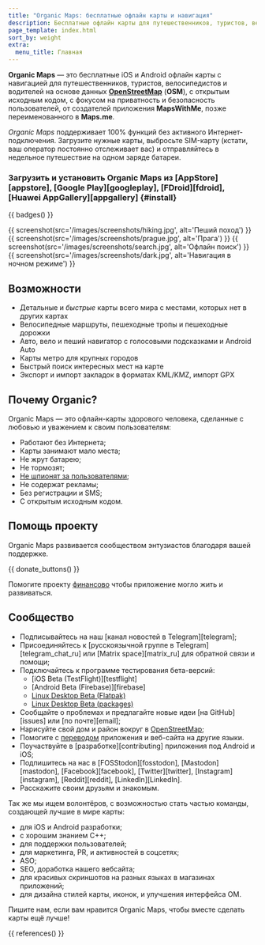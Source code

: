 ```yaml
---
title: "Organic Maps: бесплатные офлайн карты и навигация"
description: Бесплатные офлайн карты для путешественников, туристов, велосипедистов и водителей на основе данных OpenStreetMap от создателей приложения MapsWithMe, позже переименованного в Maps.me
page_template: index.html
sort_by: weight
extra:
  menu_title: Главная
---
```


**Organic Maps** — это бесплатные iOS и Android офлайн карты с навигацией для путешественников, туристов, велосипедистов и водителей на основе данных **[OpenStreetMap](https://www.openstreetmap.org)** (**OSM**),
с открытым исходным кодом, с фокусом на приватность и безопасность пользователей, от создателей приложения **MapsWithMe**, позже переименованного в **Maps.me**.

*Organic Maps* поддерживает 100% функций без активного Интернет-подключения. Загрузите нужные карты, выбросьте SIM-карту (кстати, ваш оператор постоянно отслеживает вас) и отправляйтесь в недельное путешествие на одном заряде батареи.

### Загрузить и установить Organic Maps из [AppStore][appstore], [Google Play][googleplay], [FDroid][fdroid], [Huawei AppGallery][appgallery] {#install}

{{ badges() }}

{{ screenshot(src='/images/screenshots/hiking.jpg', alt='Пеший поход') }}
{{ screenshot(src='/images/screenshots/prague.jpg', alt='Прага') }}
{{ screenshot(src='/images/screenshots/search.jpg', alt='Офлайн поиск') }}
{{ screenshot(src='/images/screenshots/dark.jpg', alt='Навигация в ночном режиме') }}

## Возможности

- Детальные и *быстрые* карты всего мира с местами, которых нет в других картах
- Велосипедные маршруты, пешеходные тропы и пешеходные дорожки
- Авто, вело и пеший навигатор с голосовыми подсказками и Android Auto
- Карты метро для крупных городов
- Быстрый поиск интересных мест на карте
- Экспорт и импорт закладок в форматах KML/KMZ, импорт GPX

## Почему Organic?

Organic Maps — это офлайн-карты здорового человека, сделанные с любовью и уважением к своим пользователям:

- Работают без Интернета;
- Карты занимают мало места;
- Не жрут батарею;
- Не тормозят;
- [Не шпионят за пользователями](https://reports.exodus-privacy.eu.org/en/reports/app.organicmaps/latest/);
- Не содержат рекламы;
- Без регистрации и SMS;
- С открытым исходным кодом.

## Помощь проекту

Organic Maps развивается сообществом энтузиастов благодаря вашей поддержке.

{{ donate_buttons() }}

Помогите проекту [финансово](/ru/donate "поддержать деньгами") чтобы приложение могло жить и развиваться.

## Сообщество

- Подписывайтесь на наш [канал новостей в Telegram][telegram];
- Присоединяйтесь к [русскоязычной группе в Telegram][telegram_chat_ru] или [Matrix space][matrix_ru] для обратной связи и помощи;
- Подключайтесь к программе тестирования бета-версий:
  * [iOS Beta (TestFlight)][testflight]
  * [Android Beta (Firebase)][firebase]
  * [Linux Desktop Beta (Flatpak)](https://flathub.org/apps/details/app.organicmaps.desktop)
  * [Linux Desktop Beta (packages)](https://repology.org/project/organicmaps/versions)
- Сообщайте о проблемах и предлагайте новые идеи [на GitHub][issues] или [по почте][email];
- Нарисуйте свой дом и район вокруг в [OpenStreetMap](https://openstreetmap.org);
- Помогите с [переводом](https://github.com/organicmaps/organicmaps/blob/master/docs/TRANSLATIONS.md) приложения и веб-сайта на другие языки.
- Поучаствуйте в [разработке][contributing] приложения под Android и iOS;
- Подпишитесь на нас в [FOSStodon][fosstodon], [Mastodon][mastodon], [Facebook][facebook], [Twitter][twitter], [Instagram][instagram], [Reddit][reddit], [LinkedIn][LinkedIn].
- Расскажите своим друзьям и знакомым.

Так же мы ищем волонтёров, с возможностью стать частью команды, создающей лучшие в мире карты:
- для iOS и Android разработки;
- с хорошим знанием C++;
- для поддержки пользователей;
- для маркетинга, PR, и активностей в соцсетях;
- ASO;
- SEO, доработка нашего вебсайта;
- для красивых скриншотов на разных языках в магазинах приложений;
- для дизайна стилей карты, иконок, и улучшения интерфейса OM.

Пишите нам, если вам нравится Organic Maps, чтобы вместе сделать карты ещё лучше!

{{ references() }}
